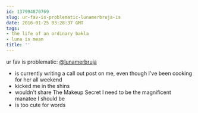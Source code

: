 ```yaml
---
id: 137994870769
slug: ur-fav-is-problematic-lunamerbruja-is
date: 2016-01-25 03:28:37 GMT
tags:
- the life of an ordinary bakla
- luna is mean
title: ''
---
```

ur fav is problematic: <a class="tumblelog" href="http://tmblr.co/mzJ4hv6DdKGWDCR1O_Syc1g">@lunamerbruja</a>

- is currently writing a call out post on me,  even though I've been cooking for her all weekend
- kicked me in the shins
- wouldn't share The Makeup Secret I need to be the magnificent manatee I should be
- is too cute for words 